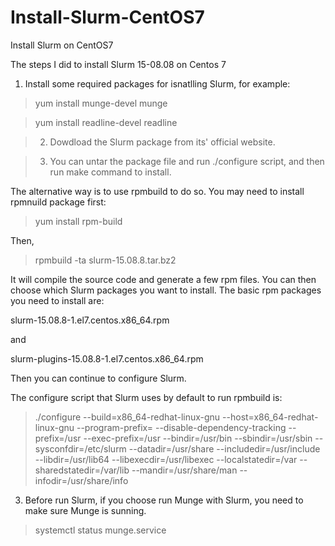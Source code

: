 # Install-Slurm-CentOS7
Install Slurm on CentOS7

The steps I did to install Slurm 15-08.08 on Centos 7

1. Install some required packages for isnatlling Slurm, for example:

>yum install munge-devel munge

>yum install readline-devel readline

>2. Dowdload the Slurm package from its' official website.

>3. You can untar the package file and run ./configure script, and then run make command to install.

The alternative way is to use rpmbuild to do so. You may need to install rpmnuild package first:

>yum install rpm-build

Then,

>rpmbuild -ta  slurm-15.08.8.tar.bz2 

It will compile the source code and generate a few rpm files. You can then choose which Slurm packages you want to install. The basic rpm packages you need to install are:

slurm-15.08.8-1.el7.centos.x86_64.rpm

and

slurm-plugins-15.08.8-1.el7.centos.x86_64.rpm

Then you can continue to configure Slurm.

The configure script that Slurm uses by default to run rpmbuild is:

>./configure --build=x86_64-redhat-linux-gnu --host=x86_64-redhat-linux-gnu --program-prefix= --disable-dependency-tracking --prefix=/usr --exec-prefix=/usr --bindir=/usr/bin --sbindir=/usr/sbin --sysconfdir=/etc/slurm --datadir=/usr/share --includedir=/usr/include --libdir=/usr/lib64 --libexecdir=/usr/libexec --localstatedir=/var --sharedstatedir=/var/lib --mandir=/usr/share/man --infodir=/usr/share/info

3. Before run Slurm, if you choose run Munge with Slurm, you need to make sure Munge is sunning.
 
>systemctl status munge.service


